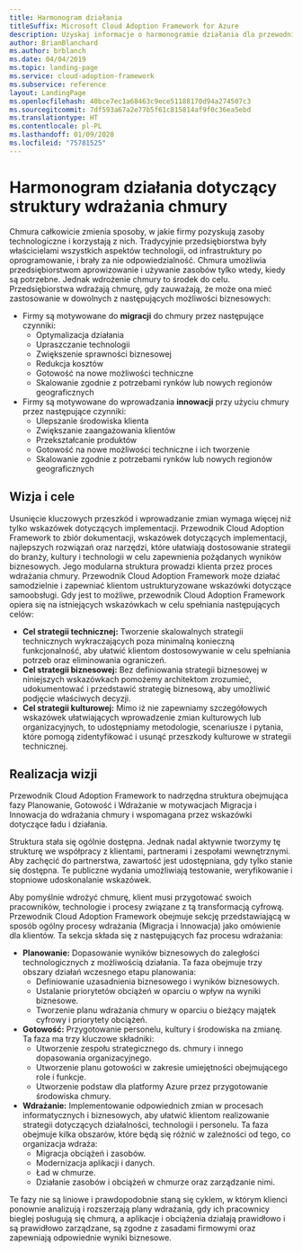 ```yaml
---
title: Harmonogram działania
titleSuffix: Microsoft Cloud Adoption Framework for Azure
description: Uzyskaj informacje o harmonogramie działania dla przewodnika Microsoft Cloud Adoption Framework dla platformy Azure.
author: BrianBlanchard
ms.author: brblanch
ms.date: 04/04/2019
ms.topic: landing-page
ms.service: cloud-adoption-framework
ms.subservice: reference
layout: LandingPage
ms.openlocfilehash: 40bce7ec1a68463c9ece51188170d94a274507c3
ms.sourcegitcommit: 7df593a67a2e77b5f61c815814af9f0c36ea5ebd
ms.translationtype: HT
ms.contentlocale: pl-PL
ms.lasthandoff: 01/09/2020
ms.locfileid: "75781525"
---
```

# <a name="cloud-adoption-framework-roadmap"></a>Harmonogram działania dotyczący struktury wdrażania chmury

Chmura całkowicie zmienia sposoby, w jakie firmy pozyskują zasoby technologiczne i korzystają z nich. Tradycyjnie przedsiębiorstwa były właścicielami wszystkich aspektów technologii, od infrastruktury po oprogramowanie, i brały za nie odpowiedzialność. Chmura umożliwia przedsiębiorstwom aprowizowanie i używanie zasobów tylko wtedy, kiedy są potrzebne. Jednak wdrożenie chmury to środek do celu. Przedsiębiorstwa wdrażają chmurę, gdy zauważają, że może ona mieć zastosowanie w dowolnych z następujących możliwości biznesowych:

- Firmy są motywowane do **migracji** do chmury przez następujące czynniki:
  - Optymalizacja działania
  - Upraszczanie technologii
  - Zwiększenie sprawności biznesowej
  - Redukcja kosztów
  - Gotowość na nowe możliwości techniczne
  - Skalowanie zgodnie z potrzebami rynków lub nowych regionów geograficznych
- Firmy są motywowane do wprowadzania **innowacji** przy użyciu chmury przez następujące czynniki:
  - Ulepszanie środowiska klienta
  - Zwiększanie zaangażowania klientów
  - Przekształcanie produktów
  - Gotowość na nowe możliwości techniczne i ich tworzenie
  - Skalowanie zgodnie z potrzebami rynków lub nowych regionów geograficznych

## <a name="vision-and-objectives"></a>Wizja i cele

Usunięcie kluczowych przeszkód i wprowadzanie zmian wymaga więcej niż tylko wskazówek dotyczących implementacji. Przewodnik Cloud Adoption Framework to zbiór dokumentacji, wskazówek dotyczących implementacji, najlepszych rozwiązań oraz narzędzi, które ułatwiają dostosowanie strategii do branży, kultury i technologii w celu zapewnienia pożądanych wyników biznesowych. Jego modularna struktura prowadzi klienta przez proces wdrażania chmury. Przewodnik Cloud Adoption Framework może działać samodzielnie i zapewniać klientom ustrukturyzowane wskazówki dotyczące samoobsługi. Gdy jest to możliwe, przewodnik Cloud Adoption Framework opiera się na istniejących wskazówkach w celu spełniania następujących celów:

- **Cel strategii technicznej:** Tworzenie skalowalnych strategii technicznych wykraczających poza minimalną konieczną funkcjonalność, aby ułatwić klientom dostosowywanie w celu spełniania potrzeb oraz eliminowania ograniczeń.
- **Cel strategii biznesowej:** Bez definiowania strategii biznesowej w niniejszych wskazówkach pomożemy architektom zrozumieć, udokumentować i przedstawić strategię biznesową, aby umożliwić podjęcie właściwych decyzji.
- **Cel strategii kulturowej:** Mimo iż nie zapewniamy szczegółowych wskazówek ułatwiających wprowadzenie zmian kulturowych lub organizacyjnych, to udostępniamy metodologie, scenariusze i pytania, które pomogą zidentyfikować i usunąć przeszkody kulturowe w strategii technicznej.

## <a name="fulfilling-the-vision"></a>Realizacja wizji

Przewodnik Cloud Adoption Framework to nadrzędna struktura obejmująca fazy Planowanie, Gotowość i Wdrażanie w motywacjach Migracja i Innowacja do wdrażania chmury i wspomagana przez wskazówki dotyczące ładu i działania.

Struktura stała się ogólnie dostępna. Jednak nadal aktywnie tworzymy tę strukturę we współpracy z klientami, partnerami i zespołami wewnętrznymi. Aby zachęcić do partnerstwa, zawartość jest udostępniana, gdy tylko stanie się dostępna. Te publiczne wydania umożliwiają testowanie, weryfikowanie i stopniowe udoskonalanie wskazówek. 

Aby pomyślnie wdrożyć chmurę, klient musi przygotować swoich pracowników, technologie i procesy związane z tą transformacją cyfrową. Przewodnik Cloud Adoption Framework obejmuje sekcję przedstawiającą w sposób ogólny procesy wdrażania (Migracja i Innowacja) jako omówienie dla klientów. Ta sekcja składa się z następujących faz procesu wdrażania:

- **Planowanie:** Dopasowanie wyników biznesowych do zaległości technologicznych z możliwością działania. Ta faza obejmuje trzy obszary działań wczesnego etapu planowania:
  - Definiowanie uzasadnienia biznesowego i wyników biznesowych.
  - Ustalanie priorytetów obciążeń w oparciu o wpływ na wyniki biznesowe.
  - Tworzenie planu wdrażania chmury w oparciu o bieżący majątek cyfrowy i priorytety obciążeń.
- **Gotowość:** Przygotowanie personelu, kultury i środowiska na zmianę. Ta faza ma trzy kluczowe składniki:
  - Utworzenie zespołu strategicznego ds. chmury i innego dopasowania organizacyjnego.
  - Utworzenie planu gotowości w zakresie umiejętności obejmującego role i funkcje.
  - Utworzenie podstaw dla platformy Azure przez przygotowanie środowiska chmury.
- **Wdrażanie:** Implementowanie odpowiednich zmian w procesach informatycznych i biznesowych, aby ułatwić klientom realizowanie strategii dotyczących działalności, technologii i personelu. Ta faza obejmuje kilka obszarów, które będą się różnić w zależności od tego, co organizacja wdraża:
  - Migracja obciążeń i zasobów.
  - Modernizacja aplikacji i danych.
  - Ład w chmurze.
  - Działanie zasobów i obciążeń w chmurze oraz zarządzanie nimi.

Te fazy nie są liniowe i prawdopodobnie staną się cyklem, w którym klienci ponownie analizują i rozszerzają plany wdrażania, gdy ich pracownicy bieglej posługują się chmurą, a aplikacje i obciążenia działają prawidłowo i są prawidłowo zarządzane, są zgodne z zasadami firmowymi oraz zapewniają odpowiednie wyniki biznesowe.
